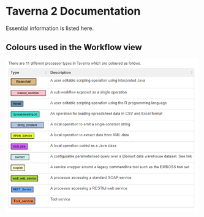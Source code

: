 # Taverna 2 Documentation

Essential information is listed here.

## Colours used in the Workflow view

![Colours Table](https://github.com/hendrikmolder/nutella/raw/master/doc/res/table_colours.png)